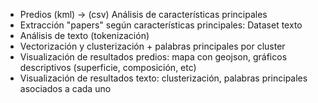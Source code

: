 - Predios (kml) -> (csv) Análisis de características principales
- Extracción "papers" según características principales: Dataset texto
- Análisis de texto (tokenización)
- Vectorización y clusterización + palabras principales por cluster
- Visualización de resultados predios: mapa con geojson, gráficos descriptivos (superficie, composición, etc)
- Visualización de resultados texto: clusterización, palabras principales asociados a cada uno
  
